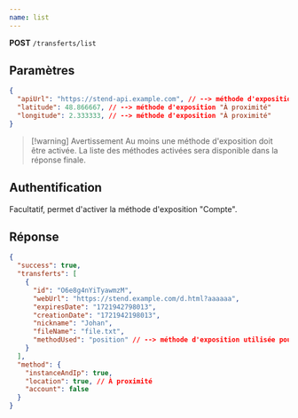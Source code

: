```yaml
---
name: list
---
```

**POST** `/transferts/list`

## Paramètres

```json
{
  "apiUrl": "https://stend-api.example.com", // --> méthode d'exposition "IP + Instance"
  "latitude": 48.866667, // --> méthode d'exposition "À proximité"
  "longitude": 2.333333, // --> méthode d'exposition "À proximité"
}
```

> [!warning] Avertissement
> Au moins une méthode d'exposition doit être activée. La liste des méthodes activées sera disponible dans la réponse finale.

## Authentification

Facultatif, permet d'activer la méthode d'exposition "Compte".

## Réponse

```json
{
  "success": true,
  "transferts": [
    {
      "id": "O6e8g4nYiTyawmzM",
      "webUrl": "https://stend.example.com/d.html?aaaaaa",
      "expiresDate": "1721942798013",
      "creationDate": "1721942198013",
      "nickname": "Johan",
      "fileName": "file.txt",
      "methodUsed": "position" // --> méthode d'exposition utilisée pour déterminer ce transfert : account, position (À proximité), instanceAndIp
    }
  ],
  "method": {
    "instanceAndIp": true,
    "location": true, // À proximité
    "account": false
  }
}
```
